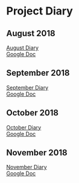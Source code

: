 # Project Diary
 
 
 ## August 2018
 [August Diary](August) <br/>
 [Google Doc](https://github.com/user/repo/blob/branch/other_file.md)
 
 ## September 2018
 [September Diary](September) <br/>
 [Google Doc](https://github.com/user/repo/blob/branch/other_file.md)
 
 ## October 2018
 [October Diary](October) <br/>
 [Google Doc](https://github.com/user/repo/blob/branch/other_file.md)
 
 ## November 2018 
 [November Diary](November) <br/>
 [Google Doc](https://github.com/user/repo/blob/branch/other_file.md)
